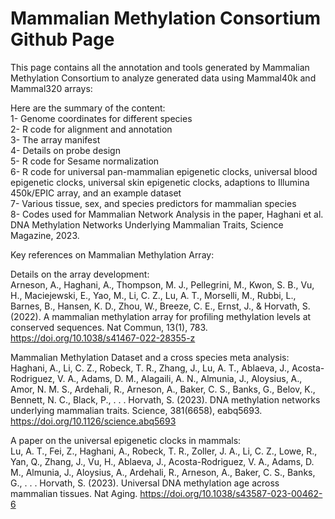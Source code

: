 # Mammalian Methylation Consortium Github Page


This page contains all the annotation and tools generated by Mammalian Methylation Consortium to analyze generated data using Mammal40k and Mammal320 arrays:

Here are the summary of the content:  
1- Genome coordinates for different species  
2- R code for alignment and annotation  
3- The array manifest  
4- Details on probe design  
5- R code for Sesame normalization  
6- R code for universal pan-mammalian epigenetic clocks, universal blood epigenetic clocks, universal skin epigenetic clocks, adaptions to Illumina 450k/EPIC array, and an example dataset  
7- Various tissue, sex, and species predictors for mammalian species  
8- Codes used for Mammalian Network Analysis in the paper, Haghani et al. DNA Methylation Networks Underlying Mammalian Traits, Science Magazine, 2023.  


Key references on Mammalian Methylation Array:

Details on the array development:  
Arneson, A., Haghani, A., Thompson, M. J., Pellegrini, M., Kwon, S. B., Vu, H., Maciejewski, E., Yao, M., Li, C. Z., Lu, A. T., Morselli, M., Rubbi, L., Barnes, B., Hansen, K. D., Zhou, W., Breeze, C. E., Ernst, J., & Horvath, S. (2022). A mammalian methylation array for profiling methylation levels at conserved sequences. Nat Commun, 13(1), 783. https://doi.org/10.1038/s41467-022-28355-z 

Mammalian Methylation Dataset and a cross species meta analysis:  
Haghani, A., Li, C. Z., Robeck, T. R., Zhang, J., Lu, A. T., Ablaeva, J., Acosta-Rodriguez, V. A., Adams, D. M., Alagaili, A. N., Almunia, J., Aloysius, A., Amor, N. M. S., Ardehali, R., Arneson, A., Baker, C. S., Banks, G., Belov, K., Bennett, N. C., Black, P., . . . Horvath, S. (2023). DNA methylation networks underlying mammalian traits. Science, 381(6658), eabq5693. https://doi.org/10.1126/science.abq5693 

A paper on the universal epigenetic clocks in mammals:  
Lu, A. T., Fei, Z., Haghani, A., Robeck, T. R., Zoller, J. A., Li, C. Z., Lowe, R., Yan, Q., Zhang, J., Vu, H., Ablaeva, J., Acosta-Rodriguez, V. A., Adams, D. M., Almunia, J., Aloysius, A., Ardehali, R., Arneson, A., Baker, C. S., Banks, G., . . . Horvath, S. (2023). Universal DNA methylation age across mammalian tissues. Nat Aging. https://doi.org/10.1038/s43587-023-00462-6 
